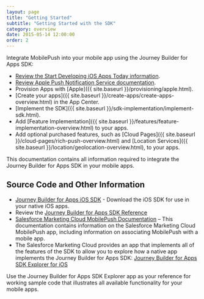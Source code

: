 ```yaml
---
layout: page
title: "Getting Started"
subtitle: "Getting Started with the SDK"
category: overview
date: 2015-05-14 12:00:00
order: 2
---
```

Integrate MobilePush into your mobile app using the Journey Builder for Apps SDK:

* <a href="https://developer.apple.com/library/ios/referencelibrary/GettingStarted/RoadMapiOS/index.html#//apple_ref/doc/uid/TP40011343" target="_blank">Review the Start Developing iOS Apps Today information<a/>.
* <a href="https://developer.apple.com/library/ios/documentation/NetworkingInternet/Conceptual/RemoteNotificationsPG/Chapters/ApplePushService.html" target="_blank">Review Apple Push Notification Service documentation<a/>.
* Provision Apps with [Apple]({{ site.baseurl }}/provisioning/apple.html).
* [Create your apps]({{ site.baseurl }}/create-apps/create-apps-overview.html) in the App Center.
* [Implement the SDK]({{ site.baseurl }}/sdk-implementation/implement-sdk.html).
* Add [Feature Implementation]({{ site.baseurl }}/features/feature-implementation-overview.html) to your apps.
* Add optional purchased features, such as [Cloud Pages]({{ site.baseurl }}/cloud-pages/rich-push-overview.html) and [Location Services]({{ site.baseurl }}/location/geolocation-overview.html), to your apps.


This documentation contains all information required to integrate the Journey Builder for Apps SDK in your mobile apps.

## Source Code and Other Information

* <a href="https://github.com/ExactTarget/JB4A-SDK-iOS" target="_blank">Journey Builder for Apps iOS SDK</a> - Download the iOS SDK for use in your native iOS apps.
* Review the <a href="http://exacttarget.github.io/JB4A-SDK-iOS/" target="_blank">Journey Builder for Apps SDK Reference<a/>
* <a href="http://help.exacttarget.com/en/documentation/mobilepush/" target="_blank">Salesforce Marketing Cloud MobilePush Documentation</a> – This documentation contains information on the Salesforce Marketing Cloud MobilePush app, including information on associating MobilePush with a mobile app.
* The Salesforce Marketing Cloud provides an app that implements all of the features of the SDK to allow you to explore how a native app implements the Journey Builder for Apps SDK: <a href="https://github.com/ExactTarget/JB4A-SDK-iOS/tree/master/JB4A-SDK-Explorer" target="_blank">Journey Builder for Apps SDK Explorer for iOS</a>

Use the Journey Builder for Apps SDK Explorer app as your reference for working sample code that illustrates all available functionality for your mobile apps. 